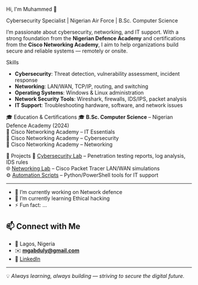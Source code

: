 
Hi, I'm Muhammed 👋  

Cybersecurity Specialist | Nigerian Air Force | B.Sc. Computer Science  

I’m passionate about cybersecurity, networking, and IT support. With a strong foundation from the **Nigerian Defence Academy** and certifications from the **Cisco Networking Academy**, I aim to help organizations build secure and reliable systems — remotely or onsite.  


Skills
- **Cybersecurity**: Threat detection, vulnerability assessment, incident response  
- **Networking**: LAN/WAN, TCP/IP, routing, and switching  
- **Operating Systems**: Windows & Linux administration  
- **Network Security Tools**: Wireshark, firewalls, IDS/IPS, packet analysis  
- **IT Support**: Troubleshooting hardware, software, and network issues  


🎓 Education & Certifications
🎓 **B.Sc. Computer Science** – Nigerian Defence Academy (2024)  
🏅 Cisco Networking Academy – IT Essentials  
🏅 Cisco Networking Academy – Cybersecurity  
🏅 Cisco Networking Academy – Networking  


📂 Projects
🔐 [Cybersecurity Lab](#) – Penetration testing reports, log analysis, IDS rules  
🌐 [Networking Lab](#) – Cisco Packet Tracer LAN/WAN simulations  
⚙️ [Automation Scripts](#) – Python/PowerShell tools for IT support  

---
- 🔭 I’m currently working on Network defence
- 🌱 I’m currently learning Ethical hacking
- ⚡ Fun fact: ...
## 📫 Connect with Me
- 📍 Lagos, Nigeria  
- ✉️ **mgabduly@gmail.com**  
- 🔗 [LinkedIn](https://www.linkedin.com/in/muhammed-abdullahi-658b70382)  

---
💡 *Always learning, always building — striving to secure the digital future.*
